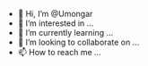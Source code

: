 - 👋 Hi, I’m @Umongar
- 👀 I’m interested in ...
- 🌱 I’m currently learning ...
- 💞️ I’m looking to collaborate on ...
- 📫 How to reach me ...

<!---
Umongar/Umongar is a ✨ special ✨ repository because its `README.md` (this file) appears on your GitHub profile.
You can click the Preview link to take a look at your changes.
--->
